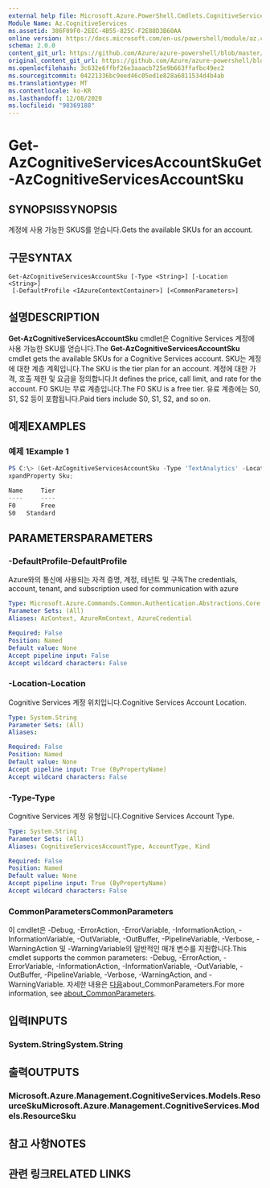 ```yaml
---
external help file: Microsoft.Azure.PowerShell.Cmdlets.CognitiveServices.dll-Help.xml
Module Name: Az.CognitiveServices
ms.assetid: 386F09F0-2EEC-4B55-825C-F2E88D3B60AA
online version: https://docs.microsoft.com/en-us/powershell/module/az.cognitiveservices/get-azcognitiveservicesaccountsku
schema: 2.0.0
content_git_url: https://github.com/Azure/azure-powershell/blob/master/src/CognitiveServices/CognitiveServices/help/Get-AzCognitiveServicesAccountSku.md
original_content_git_url: https://github.com/Azure/azure-powershell/blob/master/src/CognitiveServices/CognitiveServices/help/Get-AzCognitiveServicesAccountSku.md
ms.openlocfilehash: 3c632e6ffbf26e3aaacb725e9b663ffafbc49ec2
ms.sourcegitcommit: 04221336bc9eed46c05ed1e828a6811534d4b4ab
ms.translationtype: MT
ms.contentlocale: ko-KR
ms.lasthandoff: 12/08/2020
ms.locfileid: "98369188"
---
```

# <span data-ttu-id="10cd9-101">Get-AzCognitiveServicesAccountSku</span><span class="sxs-lookup"><span data-stu-id="10cd9-101">Get-AzCognitiveServicesAccountSku</span></span>

## <span data-ttu-id="10cd9-102">SYNOPSIS</span><span class="sxs-lookup"><span data-stu-id="10cd9-102">SYNOPSIS</span></span>
<span data-ttu-id="10cd9-103">계정에 사용 가능한 SKUS를 얻습니다.</span><span class="sxs-lookup"><span data-stu-id="10cd9-103">Gets the available SKUs for an account.</span></span>

## <span data-ttu-id="10cd9-104">구문</span><span class="sxs-lookup"><span data-stu-id="10cd9-104">SYNTAX</span></span>

```
Get-AzCognitiveServicesAccountSku [-Type <String>] [-Location <String>]
 [-DefaultProfile <IAzureContextContainer>] [<CommonParameters>]
```

## <span data-ttu-id="10cd9-105">설명</span><span class="sxs-lookup"><span data-stu-id="10cd9-105">DESCRIPTION</span></span>
<span data-ttu-id="10cd9-106">**Get-AzCognitiveServicesAccountSku** cmdlet은 Cognitive Services 계정에 사용 가능한 SKU를 얻습니다.</span><span class="sxs-lookup"><span data-stu-id="10cd9-106">The **Get-AzCognitiveServicesAccountSku** cmdlet gets the available SKUs for a Cognitive Services account.</span></span>
<span data-ttu-id="10cd9-107">SKU는 계정에 대한 계층 계획입니다.</span><span class="sxs-lookup"><span data-stu-id="10cd9-107">The SKU is the tier plan for an account.</span></span>
<span data-ttu-id="10cd9-108">계정에 대한 가격, 호출 제한 및 요금을 정의합니다.</span><span class="sxs-lookup"><span data-stu-id="10cd9-108">It defines the price, call limit, and rate for the account.</span></span>
<span data-ttu-id="10cd9-109">F0 SKU는 무료 계층입니다.</span><span class="sxs-lookup"><span data-stu-id="10cd9-109">The F0 SKU is a free tier.</span></span>
<span data-ttu-id="10cd9-110">유료 계층에는 S0, S1, S2 등이 포함됩니다.</span><span class="sxs-lookup"><span data-stu-id="10cd9-110">Paid tiers include S0, S1, S2, and so on.</span></span>

## <span data-ttu-id="10cd9-111">예제</span><span class="sxs-lookup"><span data-stu-id="10cd9-111">EXAMPLES</span></span>

### <span data-ttu-id="10cd9-112">예제 1</span><span class="sxs-lookup"><span data-stu-id="10cd9-112">Example 1</span></span>
```powershell
PS C:\> (Get-AzCognitiveServicesAccountSku -Type 'TextAnalytics' -Location "westus").Value | Select-Object -E
xpandProperty Sku;

Name     Tier
----     ----
F0       Free
S0   Standard
```

## <span data-ttu-id="10cd9-113">PARAMETERS</span><span class="sxs-lookup"><span data-stu-id="10cd9-113">PARAMETERS</span></span>

### <span data-ttu-id="10cd9-114">-DefaultProfile</span><span class="sxs-lookup"><span data-stu-id="10cd9-114">-DefaultProfile</span></span>
<span data-ttu-id="10cd9-115">Azure와의 통신에 사용되는 자격 증명, 계정, 테넌트 및 구독</span><span class="sxs-lookup"><span data-stu-id="10cd9-115">The credentials, account, tenant, and subscription used for communication with azure</span></span>

```yaml
Type: Microsoft.Azure.Commands.Common.Authentication.Abstractions.Core.IAzureContextContainer
Parameter Sets: (All)
Aliases: AzContext, AzureRmContext, AzureCredential

Required: False
Position: Named
Default value: None
Accept pipeline input: False
Accept wildcard characters: False
```

### <span data-ttu-id="10cd9-116">-Location</span><span class="sxs-lookup"><span data-stu-id="10cd9-116">-Location</span></span>
<span data-ttu-id="10cd9-117">Cognitive Services 계정 위치입니다.</span><span class="sxs-lookup"><span data-stu-id="10cd9-117">Cognitive Services Account Location.</span></span>

```yaml
Type: System.String
Parameter Sets: (All)
Aliases:

Required: False
Position: Named
Default value: None
Accept pipeline input: True (ByPropertyName)
Accept wildcard characters: False
```

### <span data-ttu-id="10cd9-118">-Type</span><span class="sxs-lookup"><span data-stu-id="10cd9-118">-Type</span></span>
<span data-ttu-id="10cd9-119">Cognitive Services 계정 유형입니다.</span><span class="sxs-lookup"><span data-stu-id="10cd9-119">Cognitive Services Account Type.</span></span>

```yaml
Type: System.String
Parameter Sets: (All)
Aliases: CognitiveServicesAccountType, AccountType, Kind

Required: False
Position: Named
Default value: None
Accept pipeline input: True (ByPropertyName)
Accept wildcard characters: False
```

### <span data-ttu-id="10cd9-120">CommonParameters</span><span class="sxs-lookup"><span data-stu-id="10cd9-120">CommonParameters</span></span>
<span data-ttu-id="10cd9-121">이 cmdlet은 -Debug, -ErrorAction, -ErrorVariable, -InformationAction, -InformationVariable, -OutVariable, -OutBuffer, -PipelineVariable, -Verbose, -WarningAction 및 -WarningVariable의 일반적인 매개 변수를 지원합니다.</span><span class="sxs-lookup"><span data-stu-id="10cd9-121">This cmdlet supports the common parameters: -Debug, -ErrorAction, -ErrorVariable, -InformationAction, -InformationVariable, -OutVariable, -OutBuffer, -PipelineVariable, -Verbose, -WarningAction, and -WarningVariable.</span></span> <span data-ttu-id="10cd9-122">자세한 내용은 [다음](http://go.microsoft.com/fwlink/?LinkID=113216)about_CommonParameters.</span><span class="sxs-lookup"><span data-stu-id="10cd9-122">For more information, see [about_CommonParameters](http://go.microsoft.com/fwlink/?LinkID=113216).</span></span>

## <span data-ttu-id="10cd9-123">입력</span><span class="sxs-lookup"><span data-stu-id="10cd9-123">INPUTS</span></span>

### <span data-ttu-id="10cd9-124">System.String</span><span class="sxs-lookup"><span data-stu-id="10cd9-124">System.String</span></span>

## <span data-ttu-id="10cd9-125">출력</span><span class="sxs-lookup"><span data-stu-id="10cd9-125">OUTPUTS</span></span>

### <span data-ttu-id="10cd9-126">Microsoft.Azure.Management.CognitiveServices.Models.ResourceSku</span><span class="sxs-lookup"><span data-stu-id="10cd9-126">Microsoft.Azure.Management.CognitiveServices.Models.ResourceSku</span></span>

## <span data-ttu-id="10cd9-127">참고 사항</span><span class="sxs-lookup"><span data-stu-id="10cd9-127">NOTES</span></span>

## <span data-ttu-id="10cd9-128">관련 링크</span><span class="sxs-lookup"><span data-stu-id="10cd9-128">RELATED LINKS</span></span>
